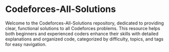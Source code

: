 # Codeforces-All-Solutions
Welcome to the Codeforces-All-Solutions repository, dedicated to providing clear, functional solutions to all Codeforces problems. This resource helps both beginners and experienced coders enhance their skills with detailed explanations and organized code, categorized by difficulty, topics, and tags for easy navigation.
